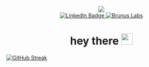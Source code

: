 <div id="header" align="center">
  <img src="https://media.giphy.com/media/qgQUggAC3Pfv687qPC/giphy.gif"/>
<div id="badges">
  <a href="https://linkedin.com/in/joshgbrown">
    <img src="https://img.shields.io/badge/LinkedIn-blue?style=for-the-badge&logo=linkedin&logoColor=white" alt="LinkedIn Badge"/>
  </a>
  <a href="https://brunuslabs.com">
    <img src="https://img.shields.io/badge/BrunusLabs-orange?style=for-the-badge" alt="Brunus Labs"/>
  </a>
</div>
  <img src="https://komarev.com/ghpvc/?username=GentikSolm&style=flat-square&color=blue" alt=""/>

  <h1>
  hey there
  <img src="https://media.giphy.com/media/hvRJCLFzcasrR4ia7z/giphy.gif" width="30px"/>
</h1>
</div>

[![GitHub Streak](http://github-readme-streak-stats.herokuapp.com?user=gentiksolm&theme=dark&background=000000)](https://git.io/streak-stats)
